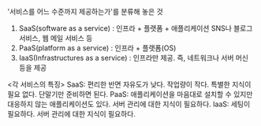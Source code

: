 '서비스를 어느 수준까지 제공하는가'를 분류해 놓은 것
1. SaaS(software as a service) : 인프라 + 플랫폼 + 애플리케이션 
	SNS나 블로그 서비스, 웹 메일 서비스 등
2. PaaS(platform as a service) : 인프라 + 플랫폼(OS)
3. IaaS(Infrastructures as a service) : 인프라만 제공. 즉, 네트워크나 서버 머신 등을 제공

<각 서비스의 특징>
SaaS: 편리한 반면 자유도가 낮다. 작업량이 작다. 특별한 지식이 필요 없다. 단말기만 준비하면 된다. 
PaaS: 애플리케이션을 마음대로 설치할 수 있지만 대응하지 않는 애플리케이션도 있다. 서버 관리에 대한 지식이            필요하다.
IaaS: 세팅이 필요하다. 서버 관리에 대한 지식이 필요하다. 




